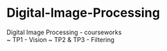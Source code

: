 # Digital-Image-Processing
Digital Image Processing - courseworks <br>
~ TP1 - Vision
~ TP2 & TP3 - Filtering
